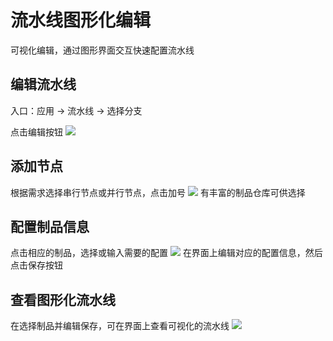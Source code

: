 # 流水线图形化编辑

可视化编辑，通过图形界面交互快速配置流水线

## 编辑流水线
入口：应用 -> 流水线 -> 选择分支

点击编辑按钮
![](//terminus-paas.oss-cn-hangzhou.aliyuncs.com/paas-doc/2021/07/31/b931ed8a-5f99-4116-8173-bf8aba93c9bf.png)

## 添加节点
根据需求选择串行节点或并行节点，点击加号
![](//terminus-paas.oss-cn-hangzhou.aliyuncs.com/paas-doc/2021/07/31/4d6c1597-5bd6-4d18-91d3-36fc23f0baa5.png)
有丰富的制品仓库可供选择

## 配置制品信息
点击相应的制品，选择或输入需要的配置
![](//terminus-paas.oss-cn-hangzhou.aliyuncs.com/paas-doc/2021/07/31/d1364ef0-64c3-4450-af06-771a2a19132c.png)
在界面上编辑对应的配置信息，然后点击保存按钮

## 查看图形化流水线
在选择制品并编辑保存，可在界面上查看可视化的流水线
![](//terminus-paas.oss-cn-hangzhou.aliyuncs.com/paas-doc/2021/07/31/28009e9f-557d-4a06-b4b8-56daeb6c6777.png)